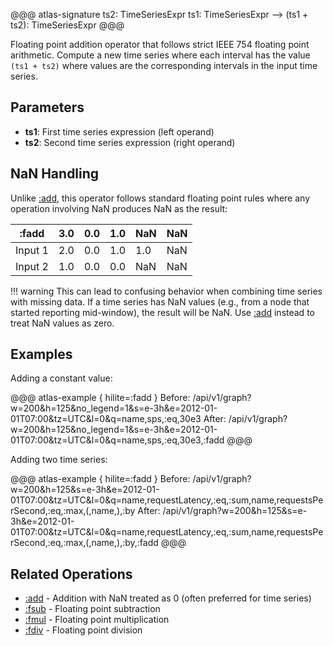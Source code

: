 @@@ atlas-signature
ts2: TimeSeriesExpr
ts1: TimeSeriesExpr
-->
(ts1 + ts2): TimeSeriesExpr
@@@

Floating point addition operator that follows strict IEEE 754 floating point arithmetic.
Compute a new time series where each interval has the value `(ts1 + ts2)` where values
are the corresponding intervals in the input time series.

## Parameters

* **ts1**: First time series expression (left operand)
* **ts2**: Second time series expression (right operand)

## NaN Handling

Unlike [:add](add.md), this operator follows standard floating point rules where any
operation involving NaN produces NaN as the result:

| :fadd   | 3.0 | 0.0 | 1.0 | NaN | NaN |
|---------|-----|-----|-----|-----|-----|
| Input 1 | 2.0 | 0.0 | 1.0 | 1.0 | NaN |
| Input 2 | 1.0 | 0.0 | 0.0 | NaN | NaN |

!!! warning
    This can lead to confusing behavior when combining time series with missing data.
    If a time series has NaN values (e.g., from a node that started reporting mid-window),
    the result will be NaN. Use [:add](add.md) instead to treat NaN values as zero.

## Examples

Adding a constant value:

@@@ atlas-example { hilite=:fadd }
Before: /api/v1/graph?w=200&h=125&no_legend=1&s=e-3h&e=2012-01-01T07:00&tz=UTC&l=0&q=name,sps,:eq,30e3
After: /api/v1/graph?w=200&h=125&no_legend=1&s=e-3h&e=2012-01-01T07:00&tz=UTC&l=0&q=name,sps,:eq,30e3,:fadd
@@@

Adding two time series:

@@@ atlas-example { hilite=:fadd }
Before: /api/v1/graph?w=200&h=125&s=e-3h&e=2012-01-01T07:00&tz=UTC&l=0&q=name,requestLatency,:eq,:sum,name,requestsPerSecond,:eq,:max,(,name,),:by
After: /api/v1/graph?w=200&h=125&s=e-3h&e=2012-01-01T07:00&tz=UTC&l=0&q=name,requestLatency,:eq,:sum,name,requestsPerSecond,:eq,:max,(,name,),:by,:fadd
@@@

## Related Operations

* [:add](add.md) - Addition with NaN treated as 0 (often preferred for time series)
* [:fsub](fsub.md) - Floating point subtraction
* [:fmul](fmul.md) - Floating point multiplication
* [:fdiv](fdiv.md) - Floating point division